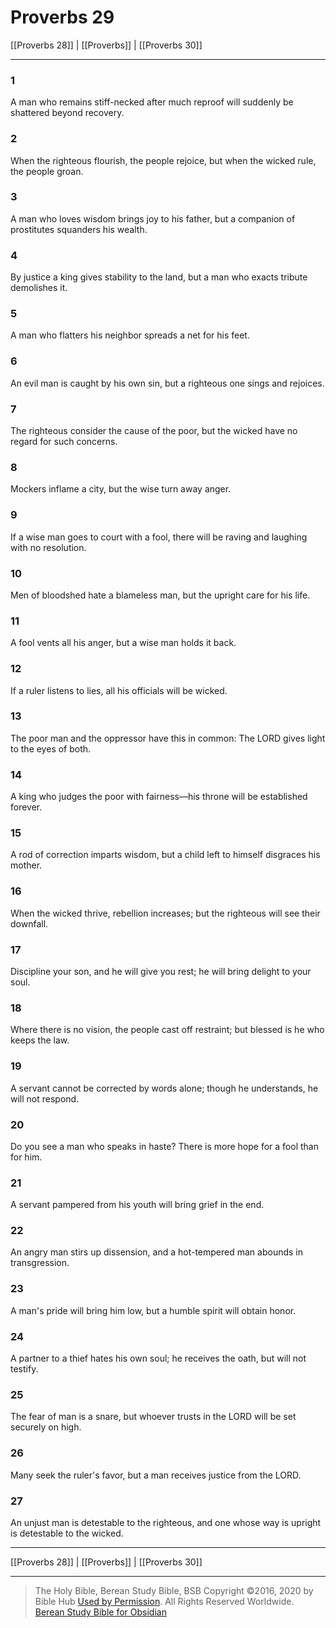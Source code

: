 # Proverbs 29

[[Proverbs 28]] | [[Proverbs]] | [[Proverbs 30]]

---

### 1
A man who remains stiff-necked after much reproof will suddenly be shattered beyond recovery.

### 2
When the righteous flourish, the people rejoice, but when the wicked rule, the people groan.

### 3
A man who loves wisdom brings joy to his father, but a companion of prostitutes squanders his wealth.

### 4
By justice a king gives stability to the land, but a man who exacts tribute demolishes it.

### 5
A man who flatters his neighbor spreads a net for his feet.

### 6
An evil man is caught by his own sin, but a righteous one sings and rejoices.

### 7
The righteous consider the cause of the poor, but the wicked have no regard for such concerns.

### 8
Mockers inflame a city, but the wise turn away anger.

### 9
If a wise man goes to court with a fool, there will be raving and laughing with no resolution.

### 10
Men of bloodshed hate a blameless man, but the upright care for his life.

### 11
A fool vents all his anger, but a wise man holds it back.

### 12
If a ruler listens to lies, all his officials will be wicked.

### 13
The poor man and the oppressor have this in common: The LORD gives light to the eyes of both.

### 14
A king who judges the poor with fairness—his throne will be established forever.

### 15
A rod of correction imparts wisdom, but a child left to himself disgraces his mother.

### 16
When the wicked thrive, rebellion increases; but the righteous will see their downfall.

### 17
Discipline your son, and he will give you rest; he will bring delight to your soul.

### 18
Where there is no vision, the people cast off restraint; but blessed is he who keeps the law.

### 19
A servant cannot be corrected by words alone; though he understands, he will not respond.

### 20
Do you see a man who speaks in haste? There is more hope for a fool than for him.

### 21
A servant pampered from his youth will bring grief in the end.

### 22
An angry man stirs up dissension, and a hot-tempered man abounds in transgression.

### 23
A man's pride will bring him low, but a humble spirit will obtain honor.

### 24
A partner to a thief hates his own soul; he receives the oath, but will not testify.

### 25
The fear of man is a snare, but whoever trusts in the LORD will be set securely on high.

### 26
Many seek the ruler's favor, but a man receives justice from the LORD.

### 27
An unjust man is detestable to the righteous, and one whose way is upright is detestable to the wicked.

---

[[Proverbs 28]] | [[Proverbs]] | [[Proverbs 30]]

---

> The Holy Bible, Berean Study Bible, BSB
> Copyright &copy;2016, 2020 by Bible Hub
> [Used by Permission](https://berean.bible/terms.htm). All Rights Reserved Worldwide.
> [Berean Study Bible for Obsidian](https://github.com/gapmiss/berean-study-bible-for-obsidian)</small>

